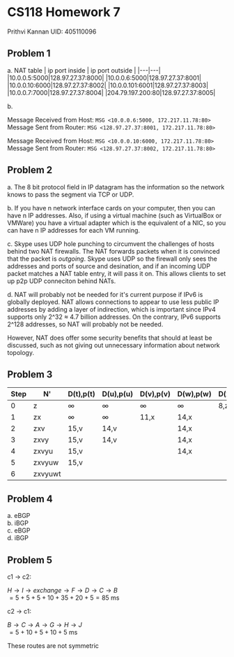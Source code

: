 # CS118 Homework 7

Prithvi Kannan
UID: 405110096

## Problem 1

a. NAT table
| ip port inside | ip port outside |
|---|---|
|10.0.0.5:5000|128.97.27.37:8000|
|10.0.0.6:5000|128.97.27.37:8001|
|10.0.0.10:6000|128.97.27.37:8002|
|10.0.0.101:6001|128.97.27.37:8003|
|10.0.0.7:7000|128.97.27.37:8004|
|204.79.197.200:80|128.97.27.37:8005|


b.  

Message Received from Host: `MSG <10.0.0.6:5000, 172.217.11.78:80>` \
Message Sent from Router: `MSG <128.97.27.37:8001, 172.217.11.78:80>`

Message Received from Host: `MSG <10.0.0.10:6000, 172.217.11.78:80>` \
Message Sent from Router: `MSG <128.97.27.37:8002, 172.217.11.78:80>`

## Problem 2

a. The 8 bit protocol field in IP datagram has the information so the network knows to pass the segment via TCP or UDP. 

b. If you have n network interface cards on your computer, then you can have n IP addresses. Also, if using a virtual machine (such as VirtualBox or VMWare) you have a virtual adapter which is the equivalent of a NIC, so you can have n IP addresses for each VM running.

c. Skype uses UDP hole punching to circumvent the challenges of hosts behind two NAT firewalls. The NAT forwards packets when it is convinced that the packet is _outgoing_. Skype uses UDP so the firewall only sees the addresses and ports of source and desination, and if an incoming UDP packet matches a NAT table entry, it will pass it on. This allows clients to set up p2p UDP conneciton behind NATs. 

d. NAT will probably not be needed for it's current purpose if IPv6 is globally deployed. NAT allows connections to appear to use less public IP addresses by adding a layer of indirection, which is important since IPv4 supports only 2^32 ≈ 4.7 billion addresses. On the contrary, IPv6 supports 2^128 addresses, so NAT will probably not be needed.

However, NAT does offer some security benefits that should at least be discussed, such as not giving out unnecessary information about network topology.

## Problem 3
|Step |N' |D(t),p(t) |D(u),p(u) |D(v),p(v) |D(w),p(w) |D(x),p(x)| D(y),p(y)|
|---|---|---|---|---|---|---|---|
|0|z |∞ |∞ |∞ |∞ |8,z |12,z |
|1|zx |∞ |∞ |11,x |14,x | | 12,z|
|2|zxv |15,v |14,v | |14,x | | 12,z|
|3|zxvy |15,v |14,v | |14,x | | |
|4|zxvyu |15,v | | |14,x | | |
|5|zxvyuw |15,v | | | | | |
|6|zxvyuwt | | | | | | |

## Problem 4

a. eBGP \
b. iBGP \
c. eBGP \
d. iBGP

## Problem 5

c1 -> c2: 

$H\rightarrow I\rightarrow exchange \rightarrow F\rightarrow D\rightarrow C\rightarrow B$ \
$= 5+5+5+10+35+20+5=85$ ms

c2 -> c1:

$B\rightarrow C\rightarrow A\rightarrow G\rightarrow H\rightarrow J$ \
$= 5+10+5+10+5$ ms

These routes are not symmetric